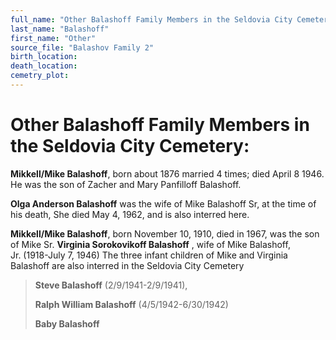 ```yaml
---
full_name: "Other Balashoff Family Members in the Seldovia City Cemetery"
last_name: "Balashoff"
first_name: "Other"
source_file: "Balashov Family 2"
birth_location:
death_location:
cemetry_plot: 
---
```

# Other Balashoff Family Members in the Seldovia City Cemetery:

**Mikkell/Mike Balashoff**, born about 1876 married 4 times; died April
8 1946. He was the son of Zacher and Mary Panfilloff Balashoff.

**Olga Anderson Balashoff** was the wife of Mike Balashoff Sr, at the
time of his death, She died May 4, 1962, and is also interred here.

**Mikkell/Mike Balashoff**, born November 10, 1910, died in 1967, was
the son of Mike Sr. **Virginia Sorokovikoff Balashoff** , wife of Mike
Balashoff, Jr. (1918-July 7, 1946) The three infant children of Mike and
Virginia Balashoff are also interred in the Seldovia City Cemetery

> **Steve Balashoff** (2/9/1941-2/9/1941),
> 
> **Ralph William Balashoff** (4/5/1942-6/30/1942)
> 
> **Baby Balashoff**
